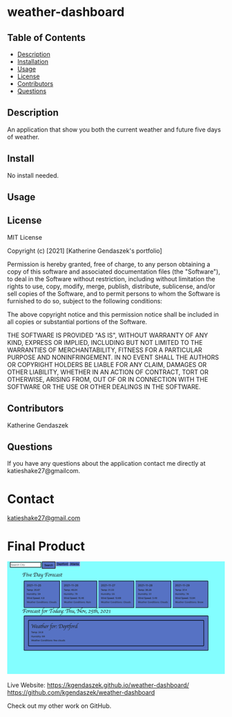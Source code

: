 # weather-dashboard
  ## Table of Contents
* [Description](#description)
* [Installation](#installation)
* [Usage](#usage)
* [License](#license)
* [Contributors](#contributors)
* [Questions](#questions)
## Description
An application that show you both the current weather and future five days of weather.

## Install
No install needed.
## Usage

## License
MIT License

Copyright (c) [2021] [Katherine Gendaszek's portfolio]

Permission is hereby granted, free of charge, to any person obtaining a copy of this software and associated documentation files (the "Software"), to deal in the Software without restriction, including without limitation the rights to use, copy, modify, merge, publish, distribute, sublicense, and/or sell copies of the Software, and to permit persons to whom the Software is furnished to do so, subject to the following conditions:

The above copyright notice and this permission notice shall be included in all copies or substantial portions of the Software.

THE SOFTWARE IS PROVIDED "AS IS", WITHOUT WARRANTY OF ANY KIND, EXPRESS OR IMPLIED, INCLUDING BUT NOT LIMITED TO THE WARRANTIES OF MERCHANTABILITY, FITNESS FOR A PARTICULAR PURPOSE AND NONINFRINGEMENT. IN NO EVENT SHALL THE AUTHORS OR COPYRIGHT HOLDERS BE LIABLE FOR ANY CLAIM, DAMAGES OR OTHER LIABILITY, WHETHER IN AN ACTION OF CONTRACT, TORT OR OTHERWISE, ARISING FROM, OUT OF OR IN CONNECTION WITH THE SOFTWARE OR THE USE OR OTHER DEALINGS IN THE SOFTWARE.
## Contributors
Katherine Gendaszek
## Questions
If you have any questions about the application contact me directly at katieshake27@gmailcom.
# Contact
katieshake27@gmail.com
# Final Product
![Final image.](assets/weather-finalish.png)


Live Website:
https://kgendaszek.github.io/weather-dashboard/
https://github.com/kgendaszek/weather-dashboard

Check out my other work on GitHub.